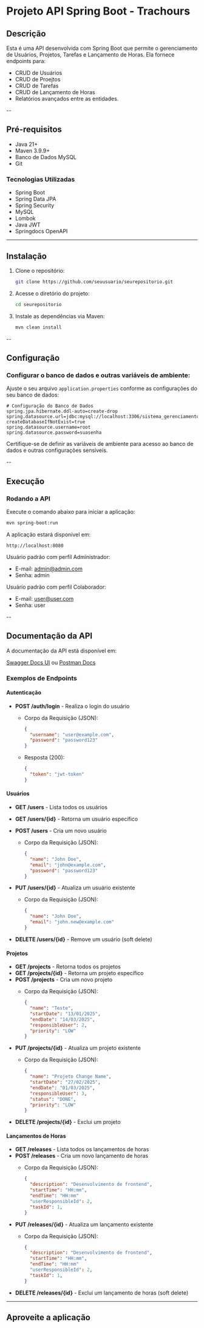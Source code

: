 # Projeto API Spring Boot - Trachours

## Descrição

Esta é uma API desenvolvida com Spring Boot que permite o gerenciamento de Usuários, Projetos, Tarefas e Lançamento de Horas. 
Ela fornece endpoints para:

- CRUD de Usuários
- CRUD de Proejtos
- CRUD de Tarefas
- CRUD de Lançamento de Horas
- Relatórios avançados entre as entidades.

--

## Pré-requisitos

- Java 21+
- Maven 3.9.9+
- Banco de Dados MySQL
- Git

### Tecnologias Utilizadas

- Spring Boot
- Spring Data JPA
- Spring Security
- MySQL
- Lombok
- Java JWT
- Springdocs OpenAPI
---

## Instalação

1. Clone o repositório:
   ```bash
   git clone https://github.com/seuusuario/seurepositorio.git
   ```
2. Acesse o diretório do projeto:
   ```bash
   cd seurepositorio
   ```
3. Instale as dependências via Maven:
   ```bash
   mvn clean install
   ```

--

## Configuração

### Configurar o banco de dados e outras variáveis de ambiente:
Ajuste o seu arquivo ```application.properties``` conforme as configurações do seu banco de dados:

```properties
# Configuração do Banco de Dados
spring.jpa.hibernate.ddl-auto=create-drop
spring.datasource.url=jdbc:mysql://localhost:3306/sistema_gerenciamento?createDatabaseIfNotExist=true
spring.datasource.username=root
spring.datasource.password=suasenha
```

Certifique-se de definir as variáveis de ambiente para acesso ao banco de dados e outras configurações sensíveis.

--

## Execução

### Rodando a API

Execute o comando abaixo para iniciar a aplicação:

```bash
mvn spring-boot:run
```

A aplicação estará disponível em:

```
http://localhost:8080
```

Usuário padrão com perfil Administrador:

- E-mail: admin@admin.com
- Senha: admin

Usuário padrão com perfil Colaborador:

- E-mail: user@user.com
- Senha: user

--

## Documentação da API

A documentação da API está disponível em:

[Swagger Docs UI](http://localhost:8080/swagger-ui.html) ou [Postman Docs](https://documenter.getpostman.com/view/26615270/2sAYk7RirS)

### Exemplos de Endpoints

#### Autenticação

- **POST /auth/login** - Realiza o login do usuário
  - Corpo da Requisição (JSON):
  
    ```json
    {
      "username": "user@example.com",
      "password": "password123"
    }
    ```
    
  - Resposta (200):
  
    ```json
    {
      "token": "jwt-token"
    }
    ```

#### Usuários

- **GET /users** - Lista todos os usuários
- **GET /users/{id}** - Retorna um usuário específico
- **POST /users** - Cria um novo usuário
  - Corpo da Requisição (JSON):
  
    ```json
    {
      "name": "John Doe",
      "email": "john@example.com",
      "password": "password123"
    }
    ```
    
- **PUT /users/{id}** - Atualiza um usuário existente
  - Corpo da Requisição (JSON):
  
    ```json
    {
      "name": "John Doe",
      "email": "john.new@example.com"
    }
    ```
    
- **DELETE /users/{id}** - Remove um usuário (soft delete)

#### Projetos

- **GET /projects** - Retorna todos os projetos
- **GET /projects/{id}** - Retorna um projeto específico
- **POST /projects** - Cria um novo projeto
  - Corpo da Requisição (JSON):
  
    ```json
    {
      "name": "Teste",
      "startDate": "13/01/2025",
      "endDate": "14/03/2025",
      "responsibleUser": 2,
      "priority": "LOW"
    }
    ```
- **PUT /projects/{id}** - Atualiza um projeto existente
  - Corpo da Requisição (JSON):
  
    ```json
    {
      "name": "Projeto Change Name",
      "startDate": "27/02/2025",
      "endDate": "01/03/2025",
      "responsibleUser": 3,
      "status": "DONE",
      "priority": "LOW"
    }
    ```
- **DELETE /projects/{id}** - Exclui um projeto

#### Lançamentos de Horas

- **GET /releases** - Lista todos os lançamentos de horas
- **POST /releases** - Cria um novo lançamento de horas
  - Corpo da Requisição (JSON):
  
    ```json
    {
      "description": "Desenvolvimento de frontend",
      "startTime": "HH:mm",
      "endTime": "HH:mm"
      "userResponsibleId": 2,
      "taskId": 1,
    }
    ```
- **PUT /releases/{id}** - Atualiza um lançamento existente
  - Corpo da Requisição (JSON):
  
    ```json
    {
      "description": "Desenvolvimento de frontend",
      "startTime": "HH:mm",
      "endTime": "HH:mm"
      "userResponsibleId": 2,
      "taskId": 1,
    }
    ```
- **DELETE /releases/{id}** - Exclui um lançamento de horas (soft delete)

---

## Aproveite a aplicação

